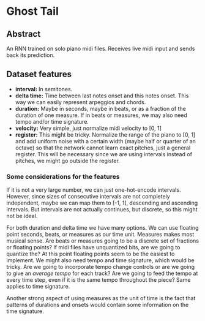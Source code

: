 # Ghost Tail
## Abstract
An RNN trained on solo piano midi files. Receives live midi input and sends back its prediction.
## Dataset features
- **interval:** In semitones.
- **delta time:** Time between last notes onset and this notes onset. This way we can easily represent arpeggios and chords.
- **duration:** Maybe in seconds, maybe in beats, or as a fraction of the duration of one measure. If in beats or measures, we may also need tempo and/or time signature.
- **velocity:** Very simple, just normalize midi velocity to \[0, 1\]
- **register:** This might be tricky. Normalize the range of the piano to \[0, 1\] and add uniform noise with a certain width (maybe half or quarter of an octave) so that the network cannot learn exact pitches, just a general register. This will be necessary since we are using intervals instead of pitches, we might go outside the register.
### Some considerations for the features
If it is not a very large number, we can just one-hot-encode intervals. However, since sizes of consecutive intervals are not completely independent, maybe we can map them to \[-1, 1\], descending and ascending intervals. But intervals are not actually continues, but discrete, so this might not be ideal.

For both duration and delta time we have many options. We can use floating point seconds, beats, or measures as our time unit. Measures makes most musical sense. Are beats or measures going to be a discrete set of fractions or floating points? If midi files have unquantized bits, are we going to quantize the? At this point floating points seem to be the easiest to implement. We might also need tempo and time signature, which would be tricky. Are we going to incorporate tempo change controls or are we going to give an *average tempo* for each track? Are we going to feed the tempo at every time step, even if it is the same tempo throughout the piece? Same applies to time signature.

Another strong aspect of using measures as the unit of time is the fact that patterns of durations and onsets would contain some information on the time signature.
